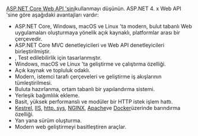 [ASP.NET Core Web API 'sini](/aspnet/core/web-api)kullanmayı düşünün. ASP.NET 4. x Web API 'sine göre aşağıdaki avantajları vardır:

* ASP.NET Core, Windows, macOS ve Linux 'ta modern, bulut tabanlı Web uygulamaları oluşturmaya yönelik açık kaynaklı, platformlar arası bir çerçevedir.
* ASP.NET Core MVC denetleyicileri ve Web API denetleyicileri birleştirilmiştir.
* , Test edilebilirlik için tasarlanmıştır.
* Windows, macOS ve Linux 'ta geliştirme ve çalıştırma özelliği.
* Açık kaynak ve topluluk odaklı.
* Modern, istemci tarafı çerçeveleri ve geliştirme iş akışlarının tümleştirilmesi.
* Buluta hazırlanma, ortam tabanlı bir yapılandırma sistemi.
* Yerleşik bağımlılık ekleme.
* Basit, yüksek performanslı ve modüler bir HTTP istek işlem hattı.
* [Kestrel](/aspnet/core/fundamentals/servers/kestrel), [IIS](xref:host-and-deploy/iis/index), [http. sys](xref:fundamentals/servers/httpsys), [NGINX](xref:host-and-deploy/linux-nginx), [Apache](xref:host-and-deploy/linux-apache)ve [Docker](xref:host-and-deploy/docker/index)üzerinde barındırma özelliği.
* Yan yana sürüm oluşturma.
* Modern web geliştirmeyi basitleştiren araçlar.
